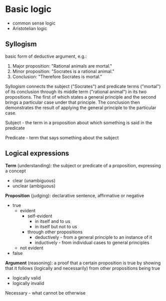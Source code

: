 # Basic logic

* common sense logic
* Aristotelian logic

## Syllogism

basic form of deductive argument, e.g.:

1. Major proposition: "Rational animals are mortal."
2. Minor proposition: "Socrates is a rational animal."
3. Conclusion: "Therefore Socrates is mortal."

Syllogism connects the subject ("Socrates") and predicate terms ("mortal") of
its conclusion through its middle term ("rational animal") in its two
propositions. The first of which states a general principle and the second
brings a particular case under that principle. The conclusion then demonstrates
the result of applying the general principle to the particular case.

Subject - the term in a proposition about which something is said in the
predicate

Predicate - term that says something about the subject

## Logical expressions

**Term** (understanding): the subject or predicate of a proposition, expressing a
concept

* clear (unambiguous)
* unclear (ambiguous)

**Proposition** (judging): declarative sentence, affirmative or negative

* true
    * evident
        * self-evident
            * in itself and to us
            * in itself but not to us
        * through other propositions
            * deductively - from a general principle to an instance of it
            * inductively - from individual cases to general principles
    * not evident
* false

**Argument** (reasoning): a proof that a certain proposition is true by showing that
it follows (logically and necessarily) from other propositions being true

* logically valid
* logically invalid

Necessary - what cannot be otherwise